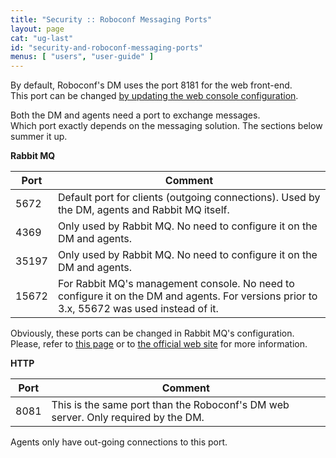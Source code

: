```yaml
---
title: "Security :: Roboconf Messaging Ports"
layout: page
cat: "ug-last"
id: "security-and-roboconf-messaging-ports"
menus: [ "users", "user-guide" ]
---
```


By default, Roboconf's DM uses the port 8181 for the web front-end.  
This port can be changed [by updating the web console configuration](configuring-the-web-consoles.html).

Both the DM and agents need a port to exchange messages.  
Which port exactly depends on the messaging solution. The sections below summer it up.

**Rabbit MQ**

| Port | Comment |
| ---- | ------- |
| 5672 | Default port for clients (outgoing connections). Used by the DM, agents and Rabbit MQ itself. |
| 4369 | Only used by Rabbit MQ. No need to configure it on the DM and agents. |
| 35197 | Only used by Rabbit MQ. No need to configure it on the DM and agents. |
| 15672 | For Rabbit MQ's management console. No need to configure it on the DM and agents. For versions prior to 3.x, 55672 was used instead of it. |

Obviously, these ports can be changed in Rabbit MQ's configuration.  
Please, refer to [this page](security-rabbitmq-change-the-default-port.html) or to [the official web site](https://www.rabbitmq.com/)
for more information.


**HTTP**

| Port | Comment |
| ---- | ------- |
| 8081 | This is the same port than the Roboconf's DM web server. Only required by the DM. |

Agents only have out-going connections to this port.
